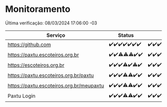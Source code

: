 # Monitoramento

Última verificação: 08/03/2024 17:06:00 -03

|Serviço|Status|Últimas 24h|
|---|---|---|
|https://github.com|<span title="2024-03-01: OK=24">✔️</span><span title="2024-03-02: OK=24">✔️</span><span title="2024-03-03: OK=24">✔️</span><span title="2024-03-04: OK=22">✔️</span><span title="2024-03-05: OK=24">✔️</span><span title="2024-03-06: OK=24">✔️</span><span title="2024-03-07: OK=20">✔️</span>|<span title="07/03/2024 17:06:00 -03 : 200">✔️</span><span title="07/03/2024 18:04:00 -03 : 200">✔️</span><span title="07/03/2024 19:04:00 -03 : 200">✔️</span><span title="07/03/2024 20:07:00 -03 : 200">✔️</span><span title="07/03/2024 21:29:00 -03 : 200">✔️</span><span title="07/03/2024 22:38:00 -03 : 200">✔️</span><span title="07/03/2024 23:13:00 -03 : 200">✔️</span><span title="08/03/2024 00:06:00 -03 : 200">✔️</span><span title="08/03/2024 01:07:00 -03 : 200">✔️</span><span title="08/03/2024 02:07:00 -03 : 200">✔️</span><span title="08/03/2024 03:08:00 -03 : 200">✔️</span><span title="08/03/2024 04:06:00 -03 : 200">✔️</span><span title="08/03/2024 05:07:00 -03 : 200">✔️</span><span title="08/03/2024 06:06:00 -03 : 200">✔️</span><span title="08/03/2024 07:07:00 -03 : 200">✔️</span><span title="08/03/2024 08:03:00 -03 : 200">✔️</span><span title="08/03/2024 09:10:00 -03 : 200">✔️</span><span title="08/03/2024 10:04:00 -03 : 200">✔️</span><span title="08/03/2024 11:06:00 -03 : 200">✔️</span><span title="08/03/2024 12:07:00 -03 : 200">✔️</span><span title="08/03/2024 13:07:00 -03 : 200">✔️</span><span title="08/03/2024 14:04:00 -03 : 200">✔️</span><span title="08/03/2024 15:08:00 -03 : 200">✔️</span><span title="08/03/2024 16:03:00 -03 : 200">✔️</span><span title="08/03/2024 17:06:00 -03 : 200">✔️</span>|
|https://paxtu.escoteiros.org.br|<span title="2024-03-01: OK=24">✔️</span><span title="2024-03-02: OK=24">✔️</span><span title="2024-03-03: OK=23, Falhas=1">⚠️</span><span title="2024-03-04: OK=21, Falhas=1">⚠️</span><span title="2024-03-05: OK=23, Falhas=1">⚠️</span><span title="2024-03-06: OK=24">✔️</span><span title="2024-03-07: OK=20">✔️</span>|<span title="07/03/2024 17:06:00 -03 : 200">✔️</span><span title="07/03/2024 18:04:00 -03 : 200">✔️</span><span title="07/03/2024 19:04:00 -03 : 200">✔️</span><span title="07/03/2024 20:07:00 -03 : 200">✔️</span><span title="07/03/2024 21:29:00 -03 : 200">✔️</span><span title="07/03/2024 22:38:00 -03 : 200">✔️</span><span title="07/03/2024 23:13:00 -03 : 200">✔️</span><span title="08/03/2024 00:06:00 -03 : 200">✔️</span><span title="08/03/2024 01:07:00 -03 : 200">✔️</span><span title="08/03/2024 02:07:00 -03 : 200">✔️</span><span title="08/03/2024 03:08:00 -03 : 200">✔️</span><span title="08/03/2024 04:06:00 -03 : 200">✔️</span><span title="08/03/2024 05:07:00 -03 : 200">✔️</span><span title="08/03/2024 06:06:00 -03 : 200">✔️</span><span title="08/03/2024 07:07:00 -03 : 200">✔️</span><span title="08/03/2024 08:03:00 -03 : 200">✔️</span><span title="08/03/2024 09:10:00 -03 : 200">✔️</span><span title="08/03/2024 10:04:00 -03 : 200">✔️</span><span title="08/03/2024 11:06:00 -03 : 200">✔️</span><span title="08/03/2024 12:07:00 -03 : 200">✔️</span><span title="08/03/2024 13:07:00 -03 : 200">✔️</span><span title="08/03/2024 14:04:00 -03 : 200">✔️</span><span title="08/03/2024 15:08:00 -03 : 200">✔️</span><span title="08/03/2024 16:03:00 -03 : 200">✔️</span><span title="08/03/2024 17:06:00 -03 : 200">✔️</span>|
|https://escoteiros.org.br|<span title="2024-03-01: OK=24">✔️</span><span title="2024-03-02: OK=24">✔️</span><span title="2024-03-03: OK=24">✔️</span><span title="2024-03-04: OK=21, Falhas=1">⚠️</span><span title="2024-03-05: OK=24">✔️</span><span title="2024-03-06: OK=23, Falhas=1">⚠️</span><span title="2024-03-07: OK=20">✔️</span>|<span title="07/03/2024 17:06:00 -03 : 200">✔️</span><span title="07/03/2024 18:04:00 -03 : 200">✔️</span><span title="07/03/2024 19:04:00 -03 : 200">✔️</span><span title="07/03/2024 20:07:00 -03 : 200">✔️</span><span title="07/03/2024 21:29:00 -03 : 200">✔️</span><span title="07/03/2024 22:38:00 -03 : 200">✔️</span><span title="07/03/2024 23:13:00 -03 : 200">✔️</span><span title="08/03/2024 00:06:00 -03 : 200">✔️</span><span title="08/03/2024 01:07:00 -03 : 200">✔️</span><span title="08/03/2024 02:07:00 -03 : 200">✔️</span><span title="08/03/2024 03:08:00 -03 : 200">✔️</span><span title="08/03/2024 04:06:00 -03 : 200">✔️</span><span title="08/03/2024 05:07:00 -03 : 200">✔️</span><span title="08/03/2024 06:06:00 -03 : 200">✔️</span><span title="08/03/2024 07:07:00 -03 : 200">✔️</span><span title="08/03/2024 08:03:00 -03 : 200">✔️</span><span title="08/03/2024 09:10:00 -03 : 200">✔️</span><span title="08/03/2024 10:04:00 -03 : 200">✔️</span><span title="08/03/2024 11:06:00 -03 : 200">✔️</span><span title="08/03/2024 12:07:00 -03 : 500">❌</span><span title="08/03/2024 13:07:00 -03 : 200">✔️</span><span title="08/03/2024 14:04:00 -03 : 200">✔️</span><span title="08/03/2024 15:08:00 -03 : 200">✔️</span><span title="08/03/2024 16:03:00 -03 : 200">✔️</span><span title="08/03/2024 17:06:00 -03 : 200">✔️</span>|
|https://paxtu.escoteiros.org.br/paxtu|<span title="2024-03-01: OK=24">✔️</span><span title="2024-03-02: OK=24">✔️</span><span title="2024-03-03: OK=24">✔️</span><span title="2024-03-04: OK=19, Falhas=3">⚠️</span><span title="2024-03-05: OK=23, Falhas=1">⚠️</span><span title="2024-03-06: OK=24">✔️</span><span title="2024-03-07: OK=20">✔️</span>|<span title="07/03/2024 17:06:00 -03 : 200">✔️</span><span title="07/03/2024 18:04:00 -03 : 200">✔️</span><span title="07/03/2024 19:04:00 -03 : 200">✔️</span><span title="07/03/2024 20:07:00 -03 : 200">✔️</span><span title="07/03/2024 21:29:00 -03 : 200">✔️</span><span title="07/03/2024 22:38:00 -03 : 200">✔️</span><span title="07/03/2024 23:13:00 -03 : 200">✔️</span><span title="08/03/2024 00:06:00 -03 : 200">✔️</span><span title="08/03/2024 01:07:00 -03 : 200">✔️</span><span title="08/03/2024 02:07:00 -03 : 200">✔️</span><span title="08/03/2024 03:08:00 -03 : 200">✔️</span><span title="08/03/2024 04:06:00 -03 : 200">✔️</span><span title="08/03/2024 05:07:00 -03 : 200">✔️</span><span title="08/03/2024 06:06:00 -03 : 200">✔️</span><span title="08/03/2024 07:07:00 -03 : 200">✔️</span><span title="08/03/2024 08:03:00 -03 : 200">✔️</span><span title="08/03/2024 09:10:00 -03 : 200">✔️</span><span title="08/03/2024 10:04:00 -03 : 200">✔️</span><span title="08/03/2024 11:06:00 -03 : 200">✔️</span><span title="08/03/2024 12:07:00 -03 : 200">✔️</span><span title="08/03/2024 13:07:00 -03 : 200">✔️</span><span title="08/03/2024 14:04:00 -03 : 200">✔️</span><span title="08/03/2024 15:08:00 -03 : 200">✔️</span><span title="08/03/2024 16:03:00 -03 : 200">✔️</span><span title="08/03/2024 17:06:00 -03 : 200">✔️</span>|
|https://paxtu.escoteiros.org.br/meupaxtu|<span title="2024-03-01: OK=24">✔️</span><span title="2024-03-02: OK=24">✔️</span><span title="2024-03-03: OK=24">✔️</span><span title="2024-03-04: OK=19, Falhas=3">⚠️</span><span title="2024-03-05: OK=23, Falhas=1">⚠️</span><span title="2024-03-06: OK=24">✔️</span><span title="2024-03-07: OK=20">✔️</span>|<span title="07/03/2024 17:06:00 -03 : 200">✔️</span><span title="07/03/2024 18:04:00 -03 : 200">✔️</span><span title="07/03/2024 19:04:00 -03 : 200">✔️</span><span title="07/03/2024 20:07:00 -03 : 200">✔️</span><span title="07/03/2024 21:29:00 -03 : 200">✔️</span><span title="07/03/2024 22:38:00 -03 : 200">✔️</span><span title="07/03/2024 23:13:00 -03 : 200">✔️</span><span title="08/03/2024 00:06:00 -03 : 200">✔️</span><span title="08/03/2024 01:07:00 -03 : 200">✔️</span><span title="08/03/2024 02:07:00 -03 : 200">✔️</span><span title="08/03/2024 03:08:00 -03 : 200">✔️</span><span title="08/03/2024 04:06:00 -03 : 200">✔️</span><span title="08/03/2024 05:07:00 -03 : 200">✔️</span><span title="08/03/2024 06:06:00 -03 : 200">✔️</span><span title="08/03/2024 07:07:00 -03 : 200">✔️</span><span title="08/03/2024 08:03:00 -03 : 200">✔️</span><span title="08/03/2024 09:10:00 -03 : 200">✔️</span><span title="08/03/2024 10:04:00 -03 : 200">✔️</span><span title="08/03/2024 11:06:00 -03 : 200">✔️</span><span title="08/03/2024 12:07:00 -03 : 200">✔️</span><span title="08/03/2024 13:07:00 -03 : 200">✔️</span><span title="08/03/2024 14:04:00 -03 : 200">✔️</span><span title="08/03/2024 15:08:00 -03 : 200">✔️</span><span title="08/03/2024 16:03:00 -03 : 200">✔️</span><span title="08/03/2024 17:06:00 -03 : 200">✔️</span>|
|Paxtu Login|<span title="2024-03-01: OK=24">✔️</span><span title="2024-03-02: OK=24">✔️</span><span title="2024-03-03: OK=24">✔️</span><span title="2024-03-04: OK=19, Falhas=3">⚠️</span><span title="2024-03-05: OK=23, Falhas=1">⚠️</span><span title="2024-03-06: OK=24">✔️</span><span title="2024-03-07: OK=20">✔️</span>|<span title="07/03/2024 17:06:00 -03 : 200">✔️</span><span title="07/03/2024 18:04:00 -03 : 200">✔️</span><span title="07/03/2024 19:04:00 -03 : 200">✔️</span><span title="07/03/2024 20:07:00 -03 : 200">✔️</span><span title="07/03/2024 21:29:00 -03 : 200">✔️</span><span title="07/03/2024 22:38:00 -03 : 200">✔️</span><span title="07/03/2024 23:13:00 -03 : 200">✔️</span><span title="08/03/2024 00:06:00 -03 : 200">✔️</span><span title="08/03/2024 01:07:00 -03 : 200">✔️</span><span title="08/03/2024 02:07:00 -03 : 200">✔️</span><span title="08/03/2024 03:08:00 -03 : 200">✔️</span><span title="08/03/2024 04:06:00 -03 : 200">✔️</span><span title="08/03/2024 05:07:00 -03 : 200">✔️</span><span title="08/03/2024 06:06:00 -03 : 200">✔️</span><span title="08/03/2024 07:07:00 -03 : 200">✔️</span><span title="08/03/2024 08:03:00 -03 : 200">✔️</span><span title="08/03/2024 09:10:00 -03 : 200">✔️</span><span title="08/03/2024 10:04:00 -03 : 200">✔️</span><span title="08/03/2024 11:06:00 -03 : 200">✔️</span><span title="08/03/2024 12:07:00 -03 : 200">✔️</span><span title="08/03/2024 13:07:00 -03 : 200">✔️</span><span title="08/03/2024 14:04:00 -03 : 200">✔️</span><span title="08/03/2024 15:08:00 -03 : 200">✔️</span><span title="08/03/2024 16:03:00 -03 : 200">✔️</span><span title="08/03/2024 17:06:00 -03 : 200">✔️</span>|
